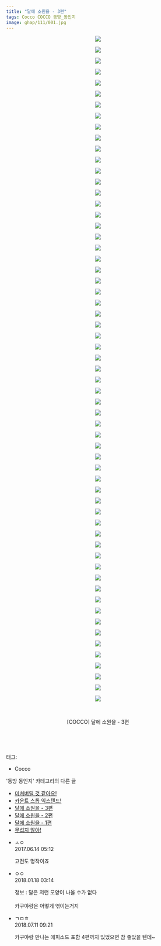 ```yaml
---
title: "달에 소원을 - 3편"
tags: Cocco COCCO 동방_동인지
image: ghap/111/001.jpg
---
```

<div class="article">
<p style="text-align: center; clear: none; float: none;"><img src="{{ site.nasurl }}/ghap/111/001.jpg"/></p>
<p style="text-align: center; clear: none; float: none;"><img src="{{ site.nasurl }}/ghap/111/002.jpg"/></p>
<p style="text-align: center; clear: none; float: none;"><img src="{{ site.nasurl }}/ghap/111/003.jpg"/></p>
<p style="text-align: center; clear: none; float: none;"><img src="{{ site.nasurl }}/ghap/111/004.jpg"/></p>
<p style="text-align: center; clear: none; float: none;"><img src="{{ site.nasurl }}/ghap/111/005.jpg"/></p>
<p style="text-align: center; clear: none; float: none;"><img src="{{ site.nasurl }}/ghap/111/006.jpg"/></p>
<p style="text-align: center; clear: none; float: none;"><img src="{{ site.nasurl }}/ghap/111/007.jpg"/></p>
<p style="text-align: center; clear: none; float: none;"><img src="{{ site.nasurl }}/ghap/111/008.jpg"/></p>
<p style="text-align: center; clear: none; float: none;"><img src="{{ site.nasurl }}/ghap/111/009.jpg"/></p>
<p style="text-align: center; clear: none; float: none;"><img src="{{ site.nasurl }}/ghap/111/010.jpg"/></p>
<p style="text-align: center; clear: none; float: none;"><img src="{{ site.nasurl }}/ghap/111/011.jpg"/></p>
<p style="text-align: center; clear: none; float: none;"><img src="{{ site.nasurl }}/ghap/111/012.jpg"/></p>
<p style="text-align: center; clear: none; float: none;"><img src="{{ site.nasurl }}/ghap/111/013.jpg"/></p>
<p style="text-align: center; clear: none; float: none;"><img src="{{ site.nasurl }}/ghap/111/014.jpg"/></p>
<p style="text-align: center; clear: none; float: none;"><img src="{{ site.nasurl }}/ghap/111/015.jpg"/></p>
<p style="text-align: center; clear: none; float: none;"><img src="{{ site.nasurl }}/ghap/111/016.jpg"/></p>
<p style="text-align: center; clear: none; float: none;"><img src="{{ site.nasurl }}/ghap/111/017.jpg"/></p>
<p style="text-align: center; clear: none; float: none;"><img src="{{ site.nasurl }}/ghap/111/018.jpg"/></p>
<p style="text-align: center; clear: none; float: none;"><img src="{{ site.nasurl }}/ghap/111/019.jpg"/></p>
<p style="text-align: center; clear: none; float: none;"><img src="{{ site.nasurl }}/ghap/111/020.jpg"/></p>
<p style="text-align: center; clear: none; float: none;"><img src="{{ site.nasurl }}/ghap/111/021.jpg"/></p>
<p style="text-align: center; clear: none; float: none;"><img src="{{ site.nasurl }}/ghap/111/022.jpg"/></p>
<p style="text-align: center; clear: none; float: none;"><img src="{{ site.nasurl }}/ghap/111/023.jpg"/></p>
<p style="text-align: center; clear: none; float: none;"><img src="{{ site.nasurl }}/ghap/111/024.jpg"/></p>
<p style="text-align: center; clear: none; float: none;"><img src="{{ site.nasurl }}/ghap/111/025.jpg"/></p>
<p style="text-align: center; clear: none; float: none;"><img src="{{ site.nasurl }}/ghap/111/026.jpg"/></p>
<p style="text-align: center; clear: none; float: none;"><img src="{{ site.nasurl }}/ghap/111/027.jpg"/></p>
<p style="text-align: center; clear: none; float: none;"><img src="{{ site.nasurl }}/ghap/111/028.jpg"/></p>
<p style="text-align: center; clear: none; float: none;"><img src="{{ site.nasurl }}/ghap/111/029.jpg"/></p>
<p style="text-align: center; clear: none; float: none;"><img src="{{ site.nasurl }}/ghap/111/030.jpg"/></p>
<p style="text-align: center; clear: none; float: none;"><img src="{{ site.nasurl }}/ghap/111/031.jpg"/></p>
<p style="text-align: center; clear: none; float: none;"><img src="{{ site.nasurl }}/ghap/111/032.jpg"/></p>
<p style="text-align: center; clear: none; float: none;"><img src="{{ site.nasurl }}/ghap/111/033.jpg"/></p>
<p style="text-align: center; clear: none; float: none;"><img src="{{ site.nasurl }}/ghap/111/034.jpg"/></p>
<p style="text-align: center; clear: none; float: none;"><img src="{{ site.nasurl }}/ghap/111/035.jpg"/></p>
<p style="text-align: center; clear: none; float: none;"><img src="{{ site.nasurl }}/ghap/111/036.jpg"/></p>
<p style="text-align: center; clear: none; float: none;"><img src="{{ site.nasurl }}/ghap/111/037.jpg"/></p>
<p style="text-align: center; clear: none; float: none;"><img src="{{ site.nasurl }}/ghap/111/038.jpg"/></p>
<p style="text-align: center; clear: none; float: none;"><img src="{{ site.nasurl }}/ghap/111/039.jpg"/></p>
<p style="text-align: center; clear: none; float: none;"><img src="{{ site.nasurl }}/ghap/111/040.jpg"/></p>
<p style="text-align: center; clear: none; float: none;"><img src="{{ site.nasurl }}/ghap/111/041.jpg"/></p>
<p style="text-align: center; clear: none; float: none;"><img src="{{ site.nasurl }}/ghap/111/042.jpg"/></p>
<p style="text-align: center; clear: none; float: none;"><img src="{{ site.nasurl }}/ghap/111/043.jpg"/></p>
<p style="text-align: center; clear: none; float: none;"><img src="{{ site.nasurl }}/ghap/111/044.jpg"/></p>
<p style="text-align: center; clear: none; float: none;"><img src="{{ site.nasurl }}/ghap/111/045.jpg"/></p>
<p style="text-align: center; clear: none; float: none;"><img src="{{ site.nasurl }}/ghap/111/046.jpg"/></p>
<p style="text-align: center; clear: none; float: none;"><img src="{{ site.nasurl }}/ghap/111/047.jpg"/></p>
<p style="text-align: center; clear: none; float: none;"><img src="{{ site.nasurl }}/ghap/111/048.jpg"/></p>
<p style="text-align: center; clear: none; float: none;"><img src="{{ site.nasurl }}/ghap/111/049.jpg"/></p>
<p style="text-align: center; clear: none; float: none;"><img src="{{ site.nasurl }}/ghap/111/050.jpg"/></p>
<p style="text-align: center; clear: none; float: none;"><img src="{{ site.nasurl }}/ghap/111/051.jpg"/></p>
<p style="text-align: center; clear: none; float: none;"><img src="{{ site.nasurl }}/ghap/111/052.jpg"/></p>
<p style="text-align: center; clear: none; float: none;"><img src="{{ site.nasurl }}/ghap/111/053.jpg"/></p>
<p style="text-align: center; clear: none; float: none;"><img src="{{ site.nasurl }}/ghap/111/054.jpg"/></p>
<p style="text-align: center; clear: none; float: none;"><img src="{{ site.nasurl }}/ghap/111/055.jpg"/></p>
<p style="text-align: center; clear: none; float: none;"><img src="{{ site.nasurl }}/ghap/111/056.jpg"/></p>
<p style="text-align: center; clear: none; float: none;"><img src="{{ site.nasurl }}/ghap/111/057.jpg"/></p>
<p style="text-align: center; clear: none; float: none;"><img src="{{ site.nasurl }}/ghap/111/058.jpg"/></p>
<p style="text-align: center; clear: none; float: none;"><img src="{{ site.nasurl }}/ghap/111/059.jpg"/></p>
<p style="text-align: center; clear: none; float: none;"><img src="{{ site.nasurl }}/ghap/111/060.jpg"/></p>
<p style="text-align: center; clear: none; float: none;"><img src="{{ site.nasurl }}/ghap/111/061.jpg"/></p>
<p style="text-align: center; clear: none; float: none;"><br/></p>
<p style="text-align: center; clear: none; float: none;">[COCCO] 달에 소원을 - 3편</p>
<p style="text-align: center; clear: none; float: none;"><br/></p>
<p><br/></p>
</div><div class="tagTrail">
<p>태그: </p>
<ul>
<li>Cocco</li>
</ul>
</div><div class="another">
<p>'동방 동인지' 카테고리의 다른 글</p>
<ul>
<li><a href="/2016-06-18-ghap_113">미쳐버릴 것 같아요!</a></li>
<li><a href="/2016-06-18-ghap_112">카운트 스톱 익스텐드!</a></li>
<li><a href="/2016-06-18-ghap_111">달에 소원을 - 3편</a></li>
<li><a href="/2016-06-18-ghap_110">달에 소원을 - 2편</a></li>
<li><a href="/2016-06-18-ghap_109">달에 소원을 - 1편</a></li>
<li><a href="/2016-06-18-ghap_108">무섭지 않아!</a></li>
</ul>
</div><div class="cb_module cb_fluid">
<div class="cb_wrt cb_profile">
<div class="comment">
<ul>
<li class="cb_thumb_off" id="comment15013042">
<div class="cb_comment_area">
<div class="cb_info_area">
<div class="cb_section">
<span class="cb_nick_name">ㅅㅇ</span>
</div>
<div class="cb_section">
<span class="cb_date">2017.06.14 05:12 </span>
</div>
</div>
<div class="cb_dsc_comment">
<p class="cb_dsc">
											고전도 명작이죠
										</p>
</div>
</div></li>
<li class="cb_thumb_off" id="comment15176826">
<div class="cb_comment_area">
<div class="cb_info_area">
<div class="cb_section">
<span class="cb_nick_name">ㅇㅇ</span>
</div>
<div class="cb_section">
<span class="cb_date">2018.01.18 03:14 </span>
</div>
</div>
<div class="cb_dsc_comment">
<p class="cb_dsc">
											정보 : 달은 저런 모양이 나올 수가 없다<br/>
<br/>
카구야랑은 어떻게 엮이는거지
										</p>
</div>
</div></li>
<li class="cb_thumb_off" id="comment15283932">
<div class="cb_comment_area">
<div class="cb_info_area">
<div class="cb_section">
<span class="cb_nick_name">ㄱㅁㅎ</span>
</div>
<div class="cb_section">
<span class="cb_date">2018.07.11 09:21 </span>
</div>
</div>
<div class="cb_dsc_comment">
<p class="cb_dsc">
											카구야랑 만나는 에피소드 포함 4편까지 있었으면 참 좋았을 텐데~
										</p>
</div>
</div></li>
</ul>
</div>
</div><!-- commentList close -->
</div>
<br/>
<p id="refer"></p>
<br/>
